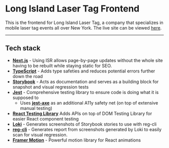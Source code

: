 # Long Island Laser Tag Frontend

This is the frontend for Long Island Laser Tag, a company that specializes in mobile laser tag events all over New York. The live site can be viewed [here](https://longislandlasertag.com/).

<hr />

## Tech stack

-   <strong>[Next.js](https://nextjs.org/)</strong> - Using ISR allows page-by-page updates without the whole site having to be rebuilt while staying static for SEO.
-   <strong>[TypeScript](https://www.typescriptlang.org/)</strong> -  Adds type safeties and reduces potential errors further down the road
-   <strong>[Storybook](https://storybook.js.org/)</strong> - Acts as documentation and serves as a building block for snapshot and visual regression tests
-   <strong>[Jest](https://jestjs.io/)</strong> -  Comprehensive testing library to ensure code is doing what it is supposed to
    -   Uses <strong>[jest-axe](https://www.npmjs.com/package/jest-axe)</strong> as an additional A11y safety net (on top of extensive manual testing)
-   <strong>[React Testing Library](https://testing-library.com/docs/react-testing-library/intro/)</strong>  Adds APIs on top of DOM Testing Library for easier React component testing
-   <strong>[Loki](https://loki.js.org/)</strong> - Generates screenshots of Storybook stories to use with reg-cli
-   <strong>[reg-cli](https://github.com/reg-viz/reg-cli)</strong> - Generates report from screenshots generated by Loki to easily scan for visual regression.
-  <strong>[Framer Motion](https://www.framer.com/motion/)</strong> - Powerful motion library for React animations
